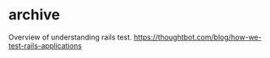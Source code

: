 # archive

Overview of understanding rails test.
https://thoughtbot.com/blog/how-we-test-rails-applications
